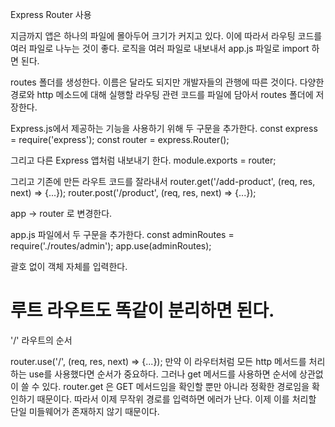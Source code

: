 Express Router 사용

지금까지 앱은 하나의 파일에 몰아두어 크기가 커지고 있다. 이에 따라서 라우팅 코드를 여러 파일로 나누는 것이 좋다.
로직을 여러 파일로 내보내서 app.js 파일로 import 하면 된다.

routes 폴더를 생성한다. 이름은 달라도 되지만 개발자들의 관행에 따른 것이다. 다양한 경로와 http 메소드에 대해 실행할 라우팅 관련 코드를 파일에 담아서 routes 폴더에 저장한다.

Express.js에서 제공하는 기능을 사용하기 위해 두 구문을 추가한다.
const express = require('express');
const router = express.Router();

그리고 다른 Express 앱처럼 내보내기 한다.
module.exports = router;

그리고 기존에 만든 라우트 코드를 잘라내서
router.get('/add-product', (req, res, next) => {...});
router.post('/product',  (req, res, next) => {...});

app -> router 로 변경한다.

app.js 파일에서 두 구문을 추가한다.
const adminRoutes = require('./routes/admin');
app.use(adminRoutes);

괄호 없이 객체 자체를 입력한다.

루트 라우트도 똑같이 분리하면 된다.
===================================================================================================================
'/' 라우트의 순서

router.use('/',  (req, res, next) => {...});
만약 이 라우터처럼 모든 http 메서드를 처리하는 use를 사용했다면 순서가 중요하다.
그러나 get 메서드를 사용하면 순서에 상관없이 쓸 수 있다.
router.get 은 GET 메서드임을 확인할 뿐만 아니라 정확한 경로임을 확인하기 때문이다. 따라서 이제 무작위 경로를 입력하면 에러가 난다.
이제 이를 처리할 단일 미들웨어가 존재하지 않기 때문이다.